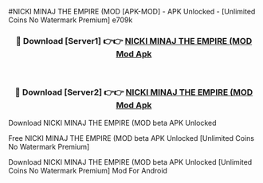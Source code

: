 #NICKI MINAJ THE EMPIRE (MOD [APK-MOD] - APK Unlocked - [Unlimited Coins No Watermark Premium] e709k



<div align="center">

<h3>🔴 Download [Server1] 👉👉 <a href="https://momento.my/?title=NICKI_MINAJ_THE_EMPIRE_(MOD">NICKI MINAJ THE EMPIRE (MOD Mod Apk</a></h3><br>

<h3>🔴 Download [Server2] 👉👉 <a href="https://momento.my/?title=NICKI_MINAJ_THE_EMPIRE_(MOD">NICKI MINAJ THE EMPIRE (MOD Mod Apk</a></h3>
</div>



Download NICKI MINAJ THE EMPIRE (MOD beta APK Unlocked

Free NICKI MINAJ THE EMPIRE (MOD beta APK Unlocked [Unlimited Coins No Watermark Premium]

Download NICKI MINAJ THE EMPIRE (MOD beta APK Unlocked [Unlimited Coins No Watermark Premium] Mod For Android
